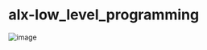 # alx-low_level_programming
![image](https://user-images.githubusercontent.com/102142446/227969166-342529ae-5f7c-4b70-87a3-e84d088fc59d.png)
